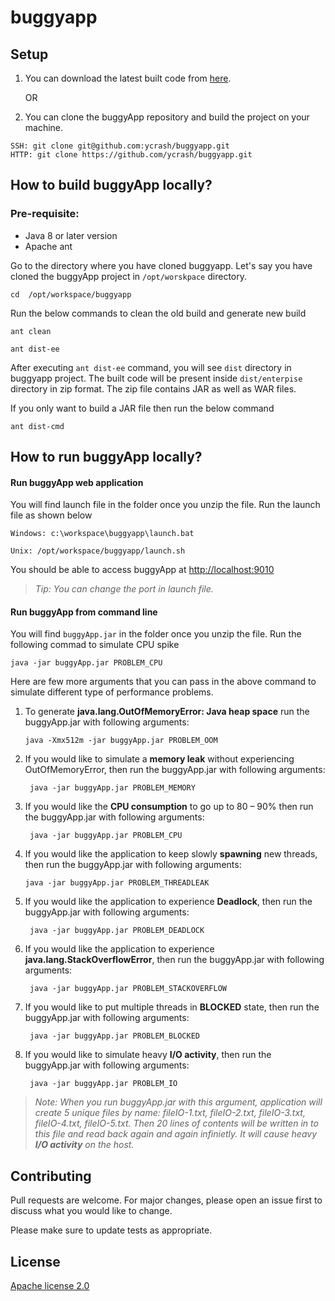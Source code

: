 # buggyapp

## Setup

1. You can download the latest built code from [here](https://tier1app.com/dist/buggyapp/buggyapp-latest.zip).

      OR

2. You can clone the buggyApp repository and build the project on your machine.

```
SSH: git clone git@github.com:ycrash/buggyapp.git
HTTP: git clone https://github.com/ycrash/buggyapp.git
```

## How to build buggyApp locally?

### Pre-requisite:

- Java 8 or later version
- Apache ant


Go to the directory where you have cloned buggyapp. Let's say you have cloned the buggyApp project in ```/opt/worskpace``` directory. 

```
cd  /opt/workspace/buggyapp
```

Run the below commands to clean the old build and generate new build

```
ant clean

ant dist-ee
```

After executing ```ant dist-ee``` command, you will see ```dist``` directory in buggyapp project. The built code will be present inside ```dist/enterpise``` directory in zip format. The zip file contains JAR as well as WAR files.

If you only want to build a JAR file then run the below command

```
ant dist-cmd
```

## How to run buggyApp locally?

#### Run buggyApp web application

You will find launch file in the folder once you unzip the file. Run the launch file as shown below

```
Windows: c:\workspace\buggyapp\launch.bat

Unix: /opt/workspace/buggyapp/launch.sh
```

You should be able to access buggyApp at <http://localhost:9010>

> *Tip: You can change the port in launch file.*


#### Run buggyApp from command line

You will find ```buggyApp.jar``` in the folder once you unzip the file. Run the following commad to simulate CPU spike

```
java -jar buggyApp.jar PROBLEM_CPU
```

Here are few more arguments that you can pass in the above command to simulate different type of performance problems.

1. To generate **java.lang.OutOfMemoryError: Java heap space** run the buggyApp.jar with following arguments:

    ```
    java -Xmx512m -jar buggyApp.jar PROBLEM_OOM
    ```

2. If you would like to simulate a **memory leak** without experiencing OutOfMemoryError, then run the buggyApp.jar with following arguments:

   ```
    java -jar buggyApp.jar PROBLEM_MEMORY
   ```
3. If you would like the **CPU consumption** to go up to 80 – 90% then run the buggyApp.jar with following arguments:

   ```
    java -jar buggyApp.jar PROBLEM_CPU
   ```
4. If you would like the application to keep slowly **spawning** new threads, then run the buggyApp.jar with following arguments:

   ```
   java -jar buggyApp.jar PROBLEM_THREADLEAK
   ```
   
5. If you would like the application to experience **Deadlock**, then run the buggyApp.jar with following arguments:

   ```
    java -jar buggyApp.jar PROBLEM_DEADLOCK
   ```
6. If you would like the application to experience **java.lang.StackOverflowError**, then run the buggyApp.jar with following arguments:

   ```
    java -jar buggyApp.jar PROBLEM_STACKOVERFLOW
   ```
7. If you would like to put multiple threads in **BLOCKED** state, then run the buggyApp.jar with following arguments:

   ```
    java -jar buggyApp.jar PROBLEM_BLOCKED
   ```
8. If you would like to simulate heavy **I/O activity**, then run the buggyApp.jar with following arguments:

   ```
    java -jar buggyApp.jar PROBLEM_IO
   ```

> *Note: When you run buggyApp.jar with this argument, application will create 5 unique files by name: fileIO-1.txt, fileIO-2.txt, fileIO-3.txt, fileIO-4.txt, fileIO-5.txt. Then 20 lines of contents will be written in to this file and read back again and again infinietly. It will cause heavy **I/O activity** on the host.*


## Contributing
Pull requests are welcome. For major changes, please open an issue first to discuss what you would like to change.

Please make sure to update tests as appropriate.

## License
[Apache license 2.0](https://www.apache.org/licenses/LICENSE-2.0)